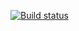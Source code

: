 [![Build status](https://ci.appveyor.com/api/projects/status/6k03lls8t9btk9j3/branch/master?svg=true)](https://ci.appveyor.com/project/StalsXL/java-a-5-2/branch/master)
